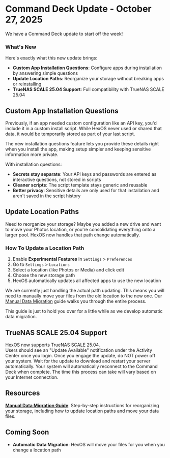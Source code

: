 # Command Deck Update - October 27, 2025

We have a Command Deck update to start off the week!

###  What's New

Here's exactly what this new update brings:

- **Custom App Installation Questions**: Configure apps during installation by answering simple questions
- **Update Location Paths**: Reorganize your storage without breaking apps or reinstalling
- **TrueNAS SCALE 25.04 Support**: Full compatibility with TrueNAS SCALE 25.04

## Custom App Installation Questions

Previously, if an app needed custom configuration like an API key, you'd include it in a custom install script. While HexOS never used or shared that data, it would be temporarily stored as part of your last script.

The new installation questions feature lets you provide these details right when you install the app, making setup simpler and keeping sensitive information more private.

With installation questions:
- **Secrets stay separate**: Your API keys and passwords are entered as interactive questions, not stored in scripts
- **Cleaner scripts**: The script template stays generic and reusable
- **Better privacy**: Sensitive details are only used for that installation and aren't saved in the script history

## Update Location Paths

Need to reorganize your storage? Maybe you added a new drive and want to move your Photos location, or you're consolidating everything onto a larger pool. HexOS now handles that path change automatically.

### How To Update a Location Path

1. Enable **Experimental Features** in `Settings` > `Preferences`
2. Go to `Settings` > `Locations`
3. Select a location (like Photos or Media) and click edit
4. Choose the new storage path
5. HexOS automatically updates all affected apps to use the new location

We are currently just handling the actual path updating. This means you will need to manually move your files from the old location to the new one. Our [Manual Data Migration](/guides/manual-data-migration) guide walks you through the entire process.

This guide is just to hold you over for a little while as we develop automatic data migration.

## TrueNAS SCALE 25.04 Support

HexOS now supports TrueNAS SCALE 25.04.   
Users should see an "Update Available" notification under the Activity Center once you login. Once you engage the update, do NOT power off your system. Wait for the update to download and restart your server automatically. Your system will automatically reconnect to the Command Deck when complete. The time this process can take will vary based on your Internet connection.


## Resources

**[Manual Data Migration Guide](/guides/manual-data-migration)**: Step-by-step instructions for reorganizing your storage, including how to update location paths and move your data files.

## Coming Soon

- **Automatic Data Migration**: HexOS will move your files for you when you change a location path
